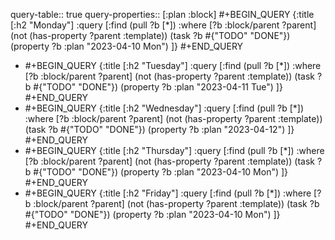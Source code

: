 query-table:: true
query-properties:: [:plan :block]
#+BEGIN_QUERY
{:title [:h2 "Monday"]
 :query [:find (pull ?b [*])
         :where
         [?b :block/parent ?parent]
         (not (has-property ?parent :template))
         (task ?b #{"TODO" "DONE"})
         (property ?b :plan "2023-04-10 Mon")
]}
#+END_QUERY

- #+BEGIN_QUERY
  {:title [:h2 "Tuesday"]
   :query [:find (pull ?b [*])
           :where
           [?b :block/parent ?parent]
           (not (has-property ?parent :template))
           (task ?b #{"TODO" "DONE"})
           (property ?b :plan "2023-04-11 Tue")
  ]}
  #+END_QUERY
- #+BEGIN_QUERY
  {:title [:h2 "Wednesday"]
   :query [:find (pull ?b [*])
           :where
           [?b :block/parent ?parent]
           (not (has-property ?parent :template))
           (task ?b #{"TODO" "DONE"})
           (property ?b :plan "2023-04-12")
  ]}
  #+END_QUERY
- #+BEGIN_QUERY
  {:title [:h2 "Thursday"]
   :query [:find (pull ?b [*])
           :where
           [?b :block/parent ?parent]
           (not (has-property ?parent :template))
           (task ?b #{"TODO" "DONE"})
           (property ?b :plan "2023-04-10 Mon")
  ]}
  #+END_QUERY
- #+BEGIN_QUERY
  {:title [:h2 "Friday"]
   :query [:find (pull ?b [*])
           :where
           [?b :block/parent ?parent]
           (not (has-property ?parent :template))
           (task ?b #{"TODO" "DONE"})
           (property ?b :plan "2023-04-10 Mon")
  ]}
  #+END_QUERY